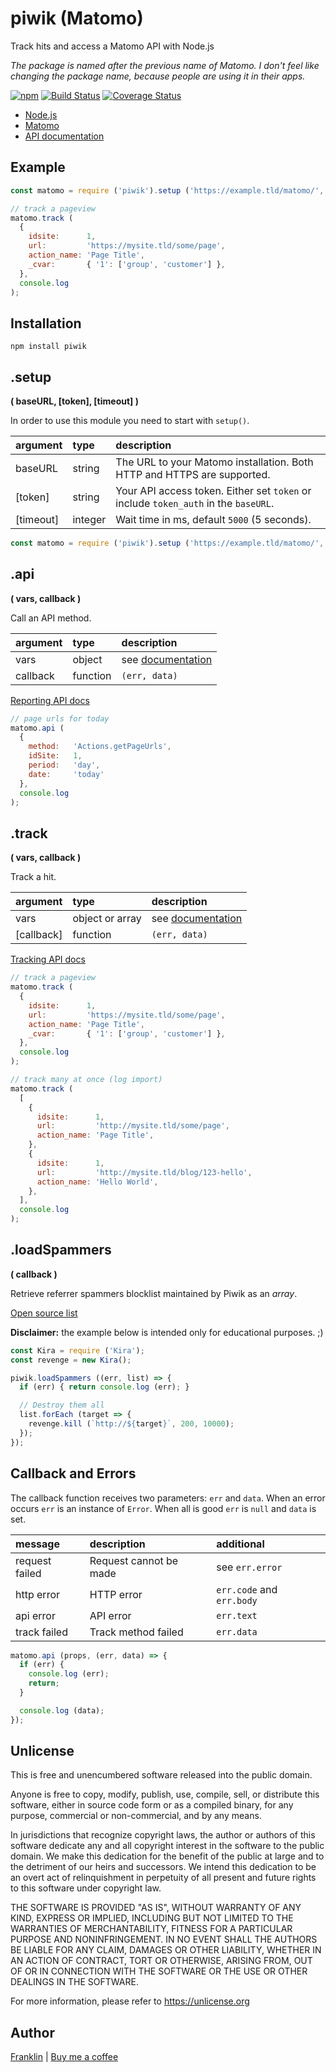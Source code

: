 # piwik (Matomo)

Track hits and access a Matomo API with Node.js

_The package is named after the previous name of Matomo.
I don't feel like changing the package name, because people are using it in their apps._

[![npm](https://img.shields.io/npm/v/piwik.svg?maxAge=3600)](https://github.com/fvdm/nodejs-piwik/blob/master/CHANGELOG.md)
[![Build Status](https://travis-ci.org/fvdm/nodejs-piwik.svg?branch=master)](https://travis-ci.org/fvdm/nodejs-piwik)
[![Coverage Status](https://coveralls.io/repos/github/fvdm/nodejs-piwik/badge.svg?branch=master)](https://coveralls.io/github/fvdm/nodejs-piwik?branch=master)

* [Node.js](https://nodejs.org)
* [Matomo](https://matomo.org)
* [API documentation](https://developer.matomo.org/api-reference/reporting-api-introduction)


## Example

```js
const matomo = require ('piwik').setup ('https://example.tld/matomo/', 'abc123');

// track a pageview
matomo.track (
  {
    idsite:      1,
    url:         'https://mysite.tld/some/page',
    action_name: 'Page Title',
    _cvar:       { '1': ['group', 'customer'] },
  },
  console.log
);
```


## Installation

`npm install piwik`


## .setup
**( baseURL, [token], [timeout] )**

In order to use this module you need to start with `setup()`.

argument  | type    | description
:---------|:--------|:-----------
baseURL   | string  | The URL to your Matomo installation. Both HTTP and HTTPS are supported.
[token]   | string  | Your API access token. Either set `token` or include `token_auth` in the `baseURL`.
[timeout] | integer | Wait time in ms, default `5000` (5 seconds).

```js
const matomo = require ('piwik').setup ('https://example.tld/matomo/', 'abc123');
```


## .api
**( vars, callback )**

Call an API method.


argument | type     | description
:--------|:---------|:----------------------
vars     | object   | see [documentation](https://developer.matomo.org/api-reference/reporting-api-introduction)
callback | function | `(err, data)`


[Reporting API docs](https://developer.matomo.org/api-reference/reporting-api-introduction)


```js
// page urls for today
matomo.api (
  {
    method:   'Actions.getPageUrls',
    idSite:   1,
    period:   'day',
    date:     'today'
  },
  console.log
);
```


## .track
**( vars, callback )**

Track a hit.


argument   | type            | description
:----------|:----------------|:-----------
vars       | object or array | see [documentation](https://developer.matomo.org/api-reference/tracking-api)
[callback] | function        | `(err, data)`


[Tracking API docs](https://developer.matomo.org/api-reference/tracking-api)


```js
// track a pageview
matomo.track (
  {
    idsite:      1,
    url:         'https://mysite.tld/some/page',
    action_name: 'Page Title',
    _cvar:       { '1': ['group', 'customer'] },
  },
  console.log
);

// track many at once (log import)
matomo.track (
  [
    {
      idsite:      1,
      url:         'http://mysite.tld/some/page',
      action_name: 'Page Title',
    },
    {
      idsite:      1,
      url:         'http://mysite.tld/blog/123-hello',
      action_name: 'Hello World',
    },
  ],
  console.log
);
```


## .loadSpammers
**( callback )**

Retrieve referrer spammers blocklist maintained by Piwik as an _array_.

[Open source list](https://github.com/matomo-org/referrer-spam-blacklist)

**Disclaimer:** the example below is intended only for educational purposes. ;)

```js
const Kira = require ('Kira');
const revenge = new Kira();

piwik.loadSpammers ((err, list) => {
  if (err) { return console.log (err); }

  // Destroy them all
  list.forEach (target => {
    revenge.kill (`http://${target}`, 200, 10000);
  });
});
```


## Callback and Errors

The callback function receives two parameters: `err` and `data`.
When an error occurs `err` is an instance of `Error`.
When all is good `err` is `null` and `data` is set.


message          | description            | additional
:----------------|:-----------------------|:----------
request failed   | Request cannot be made | see `err.error`
http error       | HTTP error             | `err.code` and `err.body`
api error        | API error              | `err.text`
track failed     | Track method failed    | `err.data`


```js
matomo.api (props, (err, data) => {
  if (err) {
    console.log (err);
    return;
  }

  console.log (data);
});
```


## Unlicense

This is free and unencumbered software released into the public domain.

Anyone is free to copy, modify, publish, use, compile, sell, or
distribute this software, either in source code form or as a compiled
binary, for any purpose, commercial or non-commercial, and by any
means.

In jurisdictions that recognize copyright laws, the author or authors
of this software dedicate any and all copyright interest in the
software to the public domain. We make this dedication for the benefit
of the public at large and to the detriment of our heirs and
successors. We intend this dedication to be an overt act of
relinquishment in perpetuity of all present and future rights to this
software under copyright law.

THE SOFTWARE IS PROVIDED "AS IS", WITHOUT WARRANTY OF ANY KIND,
EXPRESS OR IMPLIED, INCLUDING BUT NOT LIMITED TO THE WARRANTIES OF
MERCHANTABILITY, FITNESS FOR A PARTICULAR PURPOSE AND NONINFRINGEMENT.
IN NO EVENT SHALL THE AUTHORS BE LIABLE FOR ANY CLAIM, DAMAGES OR
OTHER LIABILITY, WHETHER IN AN ACTION OF CONTRACT, TORT OR OTHERWISE,
ARISING FROM, OUT OF OR IN CONNECTION WITH THE SOFTWARE OR THE USE OR
OTHER DEALINGS IN THE SOFTWARE.

For more information, please refer to <https://unlicense.org>


## Author

[Franklin](https://fvdm.com)
| [Buy me a coffee](https://fvdm.com/donating)
